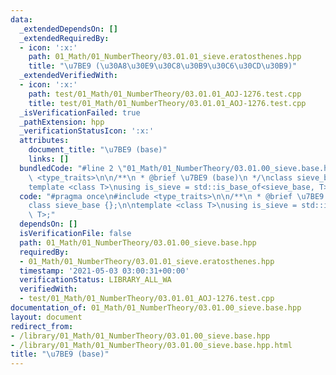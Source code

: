 ```yaml
---
data:
  _extendedDependsOn: []
  _extendedRequiredBy:
  - icon: ':x:'
    path: 01_Math/01_NumberTheory/03.01.01_sieve.eratosthenes.hpp
    title: "\u7BE9 (\u30A8\u30E9\u30C8\u30B9\u30C6\u30CD\u30B9)"
  _extendedVerifiedWith:
  - icon: ':x:'
    path: test/01_Math/01_NumberTheory/03.01.01_AOJ-1276.test.cpp
    title: test/01_Math/01_NumberTheory/03.01.01_AOJ-1276.test.cpp
  _isVerificationFailed: true
  _pathExtension: hpp
  _verificationStatusIcon: ':x:'
  attributes:
    document_title: "\u7BE9 (base)"
    links: []
  bundledCode: "#line 2 \"01_Math/01_NumberTheory/03.01.00_sieve.base.hpp\"\n#include\
    \ <type_traits>\n\n/**\n * @brief \u7BE9 (base)\n */\nclass sieve_base {};\n\n\
    template <class T>\nusing is_sieve = std::is_base_of<sieve_base, T>;\n"
  code: "#pragma once\n#include <type_traits>\n\n/**\n * @brief \u7BE9 (base)\n */\n\
    class sieve_base {};\n\ntemplate <class T>\nusing is_sieve = std::is_base_of<sieve_base,\
    \ T>;"
  dependsOn: []
  isVerificationFile: false
  path: 01_Math/01_NumberTheory/03.01.00_sieve.base.hpp
  requiredBy:
  - 01_Math/01_NumberTheory/03.01.01_sieve.eratosthenes.hpp
  timestamp: '2021-05-03 03:00:31+00:00'
  verificationStatus: LIBRARY_ALL_WA
  verifiedWith:
  - test/01_Math/01_NumberTheory/03.01.01_AOJ-1276.test.cpp
documentation_of: 01_Math/01_NumberTheory/03.01.00_sieve.base.hpp
layout: document
redirect_from:
- /library/01_Math/01_NumberTheory/03.01.00_sieve.base.hpp
- /library/01_Math/01_NumberTheory/03.01.00_sieve.base.hpp.html
title: "\u7BE9 (base)"
---
```

